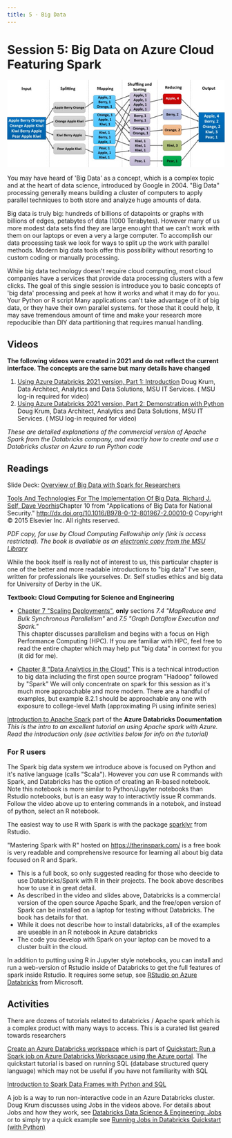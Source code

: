 ```yaml
---
title: 5 - Big Data
---
```

# Session 5: Big Data on Azure Cloud Featuring Spark

![example big data map-reduce workflow](../img/example_parallel_processing_workflow.png)

You may have heard of 'Big Data' as a concept, which is a complex topic and at the heart of data science, introduced by Google in 2004.   "Big Data" processing generally means building a cluster of computers to apply parallel techniques to both store and analyze huge amounts of data.  

Big data is truly big: hundreds of billions of datapoints or graphs with billions of edges, petabytes of data (1000 Terabytes).   However many of us more modest data sets find they are large enought that we can't work with them on our laptops or even a very a large computer.  To accomplish our data 
processing task we look for ways to split up the work with parallel methods.  Modern big data tools offer this possibility without resorting to  
custom coding or manually processing.   

While big data technology doesn't require cloud computing, most cloud companies have a services that provide data processing clusters with a few clicks.  The goal of this single session is introduce you to basic concepts of  'big data' processing and peek at how it works and what it may do for you.   Your Python or R script Many applications can't take advantage 
of it of big data, or they have their own parallel systems.  for those that it could help, it may save tremendous amount of time and make your research more repoducible than DIY data partitioning that requires manual handling. 


## Videos

**The following videos were created in 2021 and do not reflect the current interface.  The concepts are the same but many details have changed**

1. [Using Azure Databricks 2021 version, Part 1: Introduction](https://mediaspace.msu.edu/media/Using+Azure+Databricks+by+Doug+Krum+2021/1_etunq5g9) Doug Krum, Data Architect, Analytics and Data Solutions, MSU IT Services.    ( MSU log-in required for video)
2. [Using Azure Databricks 2021 version, Part 2: Demonstration with Python](https://mediaspace.msu.edu/media/Using+Azure+Databricks+Part+2A+Demonstration/1_tsi9kyxp) Doug Krum, Data Architect, Analytics and Data Solutions, MSU IT Services.    ( MSU log-in required for video)

*These are detailed explanations of the commercial version of Apache Spark from the Databricks company, and exactly how to create and use a Databricks cluster on Azure to run Python code*

## Readings

Slide Deck: [Overview of Big Data with Spark for Researchers](../topics/big_data_intro_for_researchers.html)

[Tools And Technologies For The Implementation Of Big Data, Richard J. Self, Dave Voorhis](https://michiganstate.sharepoint.com/sites/MSUICERCloudFellowship2/Shared%20Documents/General/Materials/TOOLS%20AND%20TECHNOLOGIES%20FOR%20THE%20IMPLEMENTATION%20OF%20BIG%20DATA_Self_Vorhis%20CH10%20DO%20NOT%20DISTRIBUTE.pdf)Chapter 10 from "Applications of Big Data for National Security." http://dx.doi.org/10.1016/B978-0-12-801967-2.00010-0 
Copyright © 2015 Elsevier Inc. All rights reserved.

*PDF copy, for use by Cloud Computing Fellowship only (link is access restricted).  The book is available as an [electronic copy from the MSU Library](http://catalog.lib.msu.edu/record=b11321901~S39a)*

While the book itself is really not of interest to us, this particular chapter is one of the better and more readable introductions to "big data" I've seen, written for professionals like yourselves.    Dr. Self studies ethics and big data for University of Derby in the UK. 


**Textbook: Cloud Computing for Science and Engineering**

 - [Chapter 7 "Scaling Deployments"](https://s3.us-east-2.amazonaws.com/a-book/scale.html), **only** sections *7.4 "MapReduce and Bulk Synchronous Parallelism"* and *7.5 "Graph Dataﬂow Execution and Spark."*  
   This chapter discusses parallelism and begins with a focus on High Performance Computing (HPC).  If you are familiar with HPC, feel free to read the entire chapter which may help put "big data" in context for you (it did for me).   

 - [Chapter 8 "Data Analytics in the Cloud"](https://s3.us-east-2.amazonaws.com/a-book/analytics.html) 
   This is a technical introduction to big data including the first open source program "Hadoop" followed by "Spark"  We will only concentrate on spark for this session as it's much more approachable and more modern.   There are a handful of examples, but example 8.2.1 should be approachable any one with exposure to college-level Math (approximating Pi using infinite series)


[Introduction to Apache Spark](https://docs.microsoft.com/en-us/azure/databricks/getting-started/spark/) part of the **Azure Databricks Documentation**
*This is the intro to an excellent tutorial on using Apache spark with Azure.  Read the introduction only (see activities below for info on the tutorial)*

### For R users

The Spark big data system we introduce above is focused on Python and it's native language (calls "Scala").  However you _can_ use R commands with Spark, and Databricks has the option of creating an R-based notebook.   Note this notebook is more similar to Python/Jupyter notebooks than Rstudio notebooks, but is an easy way to interactivtly issue  R commands.    Follow the video above up to entering commands in a notebok, and instead of python, select an R notebook.  

The easiest way to use R with Spark is with the package [sparklyr](https://spark.rstudio.com/) from Rstudio.  

"Mastering Spark with R" hosted on https://therinspark.com/ is a free book is very readable and comprehensive resource for learning all about big data focused on R and Spark. 

- This is a full book, so only suggested reading for those who deecide to use Databricks/Spark with R in their projects.  The book above describes how to use it in great detail. 
- As described in the video and slides above, Databricks is a commercial version of the open source Apache Spark, and the free/open version of Spark can be installed on a laptop for testing without Databricks.  The book has details for that. 
- While it does not describe how to install databricks, all of the examples are useable in an R notebook in Azure databricks
- The code you develop with Spark on your laptop can be moved to a cluster built in the cloud. 

In addition to putting using R in Jupyter style notebooks, you can install and run a web-version of Rstudio inside of Databricks to get the full features of spark inside Rstudio.  It requires some setup, see [RStudio on Azure Databricks](https://docs.microsoft.com/en-us/azure/databricks/spark/latest/sparkr/rstudio) from Microsoft.  


## Activities

There are dozens of tutorials related to databricks / Apache spark which is a complex product with many ways to access. This is a curated list 
geared towards researchers


[Create an Azure Databricks workspace](https://docs.microsoft.com/en-us/azure/databricks/scenarios/quickstart-create-databricks-workspace-portal?tabs=azure-portal#create-an-azure-databricks-workspace)  which is part of [Quickstart: Run a Spark job on Azure Databricks Workspace using the Azure portal](https://docs.microsoft.com/en-us/azure/databricks/scenarios/quickstart-create-databricks-workspace-portal?tabs=azure-portal).   The quickstart 
tutorial is based on running SQL (database structured query language) which may not be useful if you have not familiarity with SQL

[Introduction to Spark Data Frames with Python and SQL](https://docs.microsoft.com/en-us/azure/databricks/spark/latest/dataframes-datasets/introduction-to-dataframes-python)

A job is a way to run non-interactive code in an Azure Databricks cluster.   Doug Krum discusses using Jobs in the videos above.  For details about Jobs and how they work, see [Databricks Data Science & Engineering: Jobs](https://docs.microsoft.com/en-us/azure/databricks/jobs)  or to simply try a quick example see 
[Running Jobs in Databricks Quickstart (with Python)](https://docs.microsoft.com/en-us/azure/databricks/data-engineering/jobs/jobs-quickstart)



 
